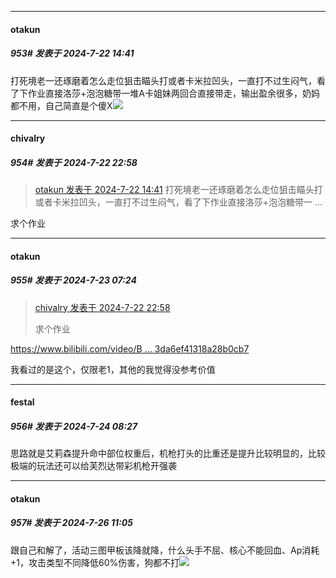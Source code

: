 ﻿
*****

####  otakun  
##### 953#       发表于 2024-7-22 14:41

打死境老一还琢磨着怎么走位狙击瞄头打或者卡米拉凹头，一直打不过生闷气，看了下作业直接洛莎+泡泡糖带一堆A卡姐妹两回合直接带走，输出盈余很多，奶妈都不用，自己简直是个傻X<img src="https://static.saraba1st.com/image/smiley/face2017/143.png" referrerpolicy="no-referrer">


*****

####  chivalry  
##### 954#       发表于 2024-7-22 22:58

<blockquote><a href="httphttps://bbs.saraba1st.com/2b/forum.php?mod=redirect&amp;goto=findpost&amp;pid=65664230&amp;ptid=2072825" target="_blank">otakun 发表于 2024-7-22 14:41</a>
打死境老一还琢磨着怎么走位狙击瞄头打或者卡米拉凹头，一直打不过生闷气，看了下作业直接洛莎+泡泡糖带一 ...</blockquote>
求个作业


*****

####  otakun  
##### 955#       发表于 2024-7-23 07:24

<blockquote><a href="httphttps://bbs.saraba1st.com/2b/forum.php?mod=redirect&amp;goto=findpost&amp;pid=65668999&amp;ptid=2072825" target="_blank">chivalry 发表于 2024-7-22 22:58</a>

求个作业</blockquote>
[https://www.bilibili.com/video/B ... 3da6ef41318a28b0cb7](https://www.bilibili.com/video/BV1Sr421M7Vj/?spm_id_from=333.788&amp;vd_source=800739d2745a23da6ef41318a28b0cb7)

我看过的是这个，仅限老1，其他的我觉得没参考价值


*****

####  festal  
##### 956#       发表于 2024-7-24 08:27

思路就是艾莉森提升命中部位权重后，机枪打头的比重还是提升比较明显的，比较极端的玩法还可以给芙烈达带彩机枪开强袭


*****

####  otakun  
##### 957#       发表于 2024-7-26 11:05

跟自己和解了，活动三图甲板该降就降，什么头手不屈、核心不能回血、Ap消耗+1，攻击类型不同降低60%伤害，狗都不打<img src="https://static.saraba1st.com/image/smiley/face2017/089.png" referrerpolicy="no-referrer">

